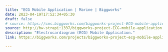 ```yaml
---
title: "ECG Mobile Application | Marine | Biggworks"
date: 2023-04-19T17:52:34+05:30
draft: false
# source: https://cms.biggworks.com/biggworks-project-ECG-mobile-application
source: http://bw-strapi:1337/biggworks-project-ECG-mobile-application
description: "Electrocardiogram (ECG) Mobile Application."
link: https://biggworks.com/projects/biggworks-project-ecg-mobile-application/

---
```


